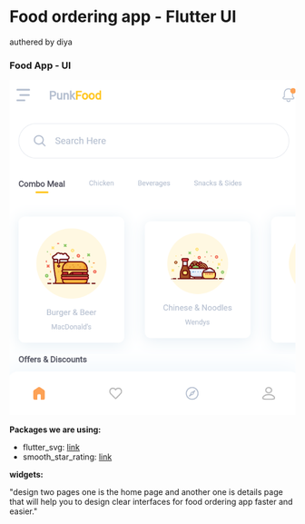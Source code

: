 # Food ordering app - Flutter UI
authered by diya

### Food App - UI

![App UI](/fud.png)

**Packages we are using:**

- flutter_svg: [link](https://pub.dev/packages/flutter_svg)
- smooth_star_rating: [link](https://pub.dev/packages/smooth_star_rating)

 **widgets:**


 "design two pages one is the home page and another one is details page that will help you to design clear interfaces for food ordering app faster and easier."




